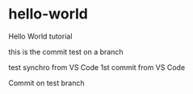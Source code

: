 # hello-world
Hello World tutorial

this is the commit test on a branch

test synchro from VS Code
1st commit from VS Code

Commit on test branch

